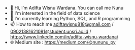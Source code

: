 - 👋 Hi, I’m Adifta Wisnu Wardana. You can call me Nunu
- 👀 I'm interested in the field of data science
- 🌱 I’m currently learning Python, SQL, and R programming
- 📫 How to reach me adiftawisnu818@gmail.com / 09021381621081@student.unsri.ac.id / https://www.linkedin.com/in/adifta-wisnu-wardana/
- 🌐 Medium site : https://medium.com/@nununu_py


